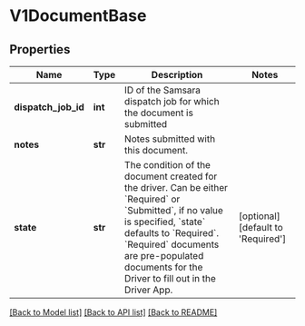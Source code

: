 # V1DocumentBase

## Properties
Name | Type | Description | Notes
------------ | ------------- | ------------- | -------------
**dispatch_job_id** | **int** | ID of the Samsara dispatch job for which the document is submitted | 
**notes** | **str** | Notes submitted with this document. | 
**state** | **str** | The condition of the document created for the driver. Can be either &#x60;Required&#x60; or &#x60;Submitted&#x60;, if no value is specified, &#x60;state&#x60; defaults to &#x60;Required&#x60;. &#x60;Required&#x60; documents are pre-populated documents for the Driver to fill out in the Driver App. | [optional] [default to 'Required']

[[Back to Model list]](../README.md#documentation-for-models) [[Back to API list]](../README.md#documentation-for-api-endpoints) [[Back to README]](../README.md)


